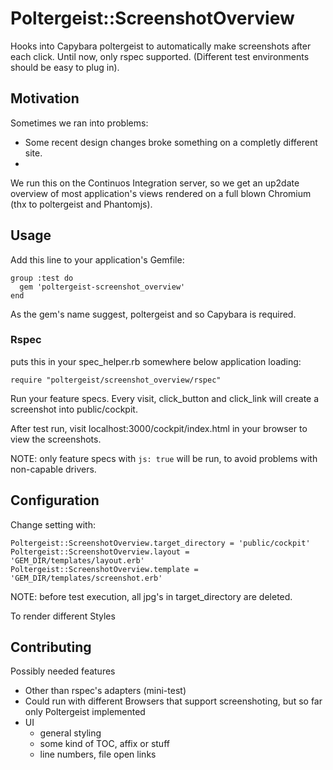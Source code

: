 # Poltergeist::ScreenshotOverview

Hooks into Capybara poltergeist to automatically make screenshots after each click. Until now, only rspec supported. (Different test environments should be easy to plug in).


## Motivation

Sometimes we ran into problems:
* Some recent design changes broke something on a completly different site.
*

We run this on the Continuos Integration server, so we get an up2date overview of most application's views rendered on a full blown Chromium (thx to poltergeist and Phantomjs).

## Usage

Add this line to your application's Gemfile:

    group :test do
      gem 'poltergeist-screenshot_overview'
    end


As the gem's name suggest, poltergeist and so Capybara is required.

### Rspec

puts this in your spec_helper.rb somewhere below application loading:

    require "poltergeist/screenshot_overview/rspec"

Run your feature specs. Every visit, click_button and click_link will create a screenshot into public/cockpit.

After test run, visit localhost:3000/cockpit/index.html in your browser to view the screenshots.

NOTE: only feature specs with ``js: true`` will be run, to avoid problems with non-capable drivers.

## Configuration

Change setting with:

    Poltergeist::ScreenshotOverview.target_directory = 'public/cockpit'
    Poltergeist::ScreenshotOverview.layout = 'GEM_DIR/templates/layout.erb'
    Poltergeist::ScreenshotOverview.template = 'GEM_DIR/templates/screenshot.erb'

NOTE: before test execution, all jpg's in target_directory are deleted.

To render different Styles

## Contributing

Possibly needed features
* Other than rspec's adapters (mini-test)
* Could run with different Browsers that support screenshoting, but so far only Poltergeist implemented
* UI
  * general styling
  * some kind of TOC, affix or stuff
  * line numbers, file open links

